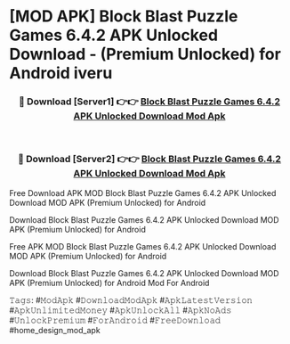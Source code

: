 # [MOD APK] Block Blast Puzzle Games 6.4.2 APK Unlocked Download - (Premium Unlocked) for Android iveru



<div align="center">
<h3>🔴 Download [Server1] 👉👉 <a href="https://momento.my/?title=Block_Blast_Puzzle_Games_6.4.2_APK_Unlocked_Download">Block Blast Puzzle Games 6.4.2 APK Unlocked Download Mod Apk</a></h3><br>

<h3>🔴 Download [Server2] 👉👉 <a href="https://momento.my/?title=Block_Blast_Puzzle_Games_6.4.2_APK_Unlocked_Download">Block Blast Puzzle Games 6.4.2 APK Unlocked Download Mod Apk</a></h3>
</div>



Free Download APK MOD Block Blast Puzzle Games 6.4.2 APK Unlocked Download MOD APK (Premium Unlocked) for Android

Download Block Blast Puzzle Games 6.4.2 APK Unlocked Download MOD APK (Premium Unlocked) for Android

Free APK MOD Block Blast Puzzle Games 6.4.2 APK Unlocked Download MOD APK (Premium Unlocked) for Android

Download Block Blast Puzzle Games 6.4.2 APK Unlocked Download MOD APK (Premium Unlocked) for Android Mod For Android

𝚃𝚊𝚐𝚜: #𝙼𝚘𝚍𝙰𝚙𝚔 #𝙳𝚘𝚠𝚗𝚕𝚘𝚊𝚍𝙼𝚘𝚍𝙰𝚙𝚔 #𝙰𝚙𝚔𝙻𝚊𝚝𝚎𝚜𝚝𝚅𝚎𝚛𝚜𝚒𝚘𝚗 #𝙰𝚙𝚔𝚄𝚗𝚕𝚒𝚖𝚒𝚝𝚎𝚍𝙼𝚘𝚗𝚎𝚢 #𝙰𝚙𝚔𝚄𝚗𝚕𝚘𝚌𝚔𝙰𝚕𝚕 #𝙰𝚙𝚔𝙽𝚘𝙰𝚍𝚜 #𝚄𝚗𝚕𝚘𝚌𝚔𝙿𝚛𝚎𝚖𝚒𝚞𝚖 #𝙵𝚘𝚛𝙰𝚗𝚍𝚛𝚘𝚒𝚍 #𝙵𝚛𝚎𝚎𝙳𝚘𝚠𝚗𝚕𝚘𝚊𝚍 #home_design_mod_apk
